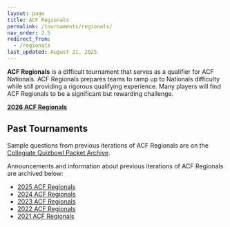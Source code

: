 ```yaml
---
layout: page
title: ACF Regionals
permalink: /tournaments/regionals/
nav_order: 2.5
redirect_from:
  - /regionals
last_updated: August 21, 2025
---
```


**ACF Regionals** is a difficult tournament that serves as a qualifier for ACF Nationals. ACF Regionals prepares teams to ramp up to Nationals difficulty while still providing a rigorous qualifying experience. Many players will find ACF Regionals to be a significant but rewarding challenge.

**[2026 ACF Regionals](2026)**

## Past Tournaments

Sample questions from previous iterations of ACF Regionals are on the [Collegiate Quizbowl Packet Archive](https://hsquizbowl.org/db/questionsets/search/?name=ACF+Regionals&col=1&season=&archived=y).

Announcements and information about previous iterations of ACF Regionals are archived below:

* [2025 ACF Regionals](2025)
* [2024 ACF Regionals](2024)
* [2023 ACF Regionals](2023)
* [2022 ACF Regionals](2022)
* [2021 ACF Regionals](2021)
